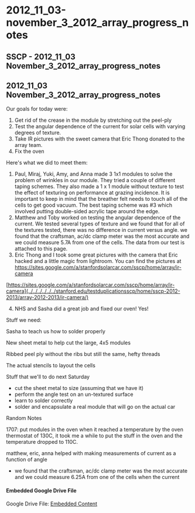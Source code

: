 # 2012\_11\_03-november\_3\_2012\_array\_progress\_notes

## SSCP - 2012\_11\_03 November\_3\_2012\_array\_progress\_notes

## 2012\_11\_03 November\_3\_2012\_array\_progress\_notes

Our goals for today were:

1. Get rid of the crease in the module by stretching out the peel-ply
2. Test the angular dependence of the current for solar cells with varying degrees of texture.
3. Take IR pictures with the sweet camera that Eric Thong donated to the array team.
4. Fix the oven

Here's what we did to meet them:

1. Paul, Miraj, Yuki, Amy, and Anna made 3 1x1 modules to solve the problem of wrinkles in our module. They tried a couple of different taping schemes. They also made a 1 x 1 module without texture to test the effect of texturing on performance at grazing incidence. It is important to keep in mind that the breather felt needs to touch all of the cells to get good vacuum. The best taping scheme was #3 which involved putting double-sided acrylic tape around the edge.
2. Matthew and Toby worked on testing the angular dependence of the current. We tested several types of texture and we found that for all of the textures tested, there was no difference in current versus angle. we found that the craftsman, ac/dc clamp meter was the most accurate and we could measure  5.7A from one of the cells. The data from our test is attached to this page.&#x20;
3. Eric Thong and I took some great pictures with the camera that Eric hacked and a little magic from lightroom. You can find the pictures at https://sites.google.com/a/stanfordsolarcar.com/sscp/home/array/ir-camera

[https://sites.google.com/a/stanfordsolarcar.com/sscp/home/array/ir-camera](../../../../../../stanford.edu/testduplicationsscp/home/sscp-2012-2013/array-2012-2013/ir-camera/)

4. NHS and Sasha did a great job and fixed our oven! Yes!

&#x20;

Stuff we need:

Sasha to teach us how to solder properly&#x20;

New sheet metal to help cut the large, 4x5 modules

Ribbed peel ply without the ribs but still the same, hefty threads&#x20;

The actual stencils to layout the cells&#x20;

&#x20;&#x20;

Stuff that we'll to do next Saturday

* cut the sheet metal to size (assuming that we have it)
* perform the angle test on an un-textured surface
* learn to solder correctly
* solder and encapsulate a real module that will go on the actual car

&#x20;

Random Notes

1707: put modules in the oven when it reached a temperature by the oven thermostat of 130C, it took me a while to put the stuff in the oven and the temperature dropped to 110C.&#x20;

&#x20;

matthew, eric, anna helped with making measurements of current as a function of angle&#x20;

* we found that the craftsman, ac/dc clamp meter was the most accurate and we could measure  6.25A from one of the cells when the current

#### Embedded Google Drive File

Google Drive File: [Embedded Content](https://drive.google.com/embeddedfolderview?id=1D4-6Ha9esR8lsb1H-EHPhj2vQgVlEap5#list)
